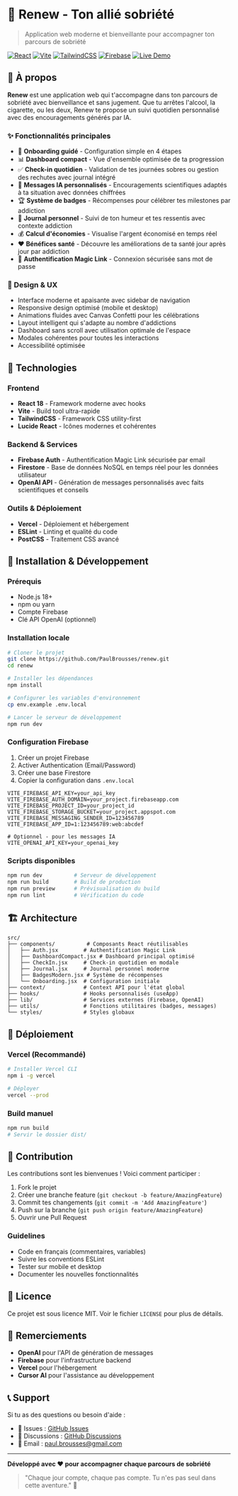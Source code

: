 # 🌱 Renew - Ton allié sobriété

> Application web moderne et bienveillante pour accompagner ton parcours de sobriété

[![React](https://img.shields.io/badge/React-18-blue.svg)](https://reactjs.org/)
[![Vite](https://img.shields.io/badge/Vite-5-purple.svg)](https://vitejs.dev/)
[![TailwindCSS](https://img.shields.io/badge/TailwindCSS-3-teal.svg)](https://tailwindcss.com/)
[![Firebase](https://img.shields.io/badge/Firebase-10-orange.svg)](https://firebase.google.com/)
[![Live Demo](https://img.shields.io/badge/Demo-Live-green.svg)](https://renew-sobriety.vercel.app)

## 🎯 À propos

**Renew** est une application web qui t'accompagne dans ton parcours de sobriété avec bienveillance et sans jugement. Que tu arrêtes l'alcool, la cigarette, ou les deux, Renew te propose un suivi quotidien personnalisé avec des encouragements générés par IA.

### ✨ Fonctionnalités principales

- 🚀 **Onboarding guidé** - Configuration simple en 4 étapes
- 📊 **Dashboard compact** - Vue d'ensemble optimisée de ta progression
- ✅ **Check-in quotidien** - Validation de tes journées sobres ou gestion des rechutes avec journal intégré
- 🧠 **Messages IA personnalisés** - Encouragements scientifiques adaptés à ta situation avec données chiffrées
- 🏆 **Système de badges** - Récompenses pour célébrer tes milestones par addiction
- 📖 **Journal personnel** - Suivi de ton humeur et tes ressentis avec contexte addiction
- 💰 **Calcul d'économies** - Visualise l'argent économisé en temps réel
- ❤️ **Bénéfices santé** - Découvre les améliorations de ta santé jour après jour par addiction
- 🔐 **Authentification Magic Link** - Connexion sécurisée sans mot de passe

### 🎨 Design & UX

- Interface moderne et apaisante avec sidebar de navigation
- Responsive design optimisé (mobile et desktop)
- Animations fluides avec Canvas Confetti pour les célébrations
- Layout intelligent qui s'adapte au nombre d'addictions
- Dashboard sans scroll avec utilisation optimale de l'espace
- Modales cohérentes pour toutes les interactions
- Accessibilité optimisée

## 🚀 Technologies

### Frontend
- **React 18** - Framework moderne avec hooks
- **Vite** - Build tool ultra-rapide
- **TailwindCSS** - Framework CSS utility-first
- **Lucide React** - Icônes modernes et cohérentes

### Backend & Services
- **Firebase Auth** - Authentification Magic Link sécurisée par email
- **Firestore** - Base de données NoSQL en temps réel pour les données utilisateur
- **OpenAI API** - Génération de messages personnalisés avec faits scientifiques et conseils

### Outils & Déploiement
- **Vercel** - Déploiement et hébergement
- **ESLint** - Linting et qualité du code
- **PostCSS** - Traitement CSS avancé

## 📱 Installation & Développement

### Prérequis
- Node.js 18+ 
- npm ou yarn
- Compte Firebase
- Clé API OpenAI (optionnel)

### Installation locale

```bash
# Cloner le projet
git clone https://github.com/PaulBrousses/renew.git
cd renew

# Installer les dépendances
npm install

# Configurer les variables d'environnement
cp env.example .env.local

# Lancer le serveur de développement
npm run dev
```

### Configuration Firebase

1. Créer un projet Firebase
2. Activer Authentication (Email/Password)
3. Créer une base Firestore
4. Copier la configuration dans `.env.local`

```env
VITE_FIREBASE_API_KEY=your_api_key
VITE_FIREBASE_AUTH_DOMAIN=your_project.firebaseapp.com
VITE_FIREBASE_PROJECT_ID=your_project_id
VITE_FIREBASE_STORAGE_BUCKET=your_project.appspot.com
VITE_FIREBASE_MESSAGING_SENDER_ID=123456789
VITE_FIREBASE_APP_ID=1:123456789:web:abcdef

# Optionnel - pour les messages IA
VITE_OPENAI_API_KEY=your_openai_key
```

### Scripts disponibles

```bash
npm run dev          # Serveur de développement
npm run build        # Build de production
npm run preview      # Prévisualisation du build
npm run lint         # Vérification du code
```

## 🏗️ Architecture

```
src/
├── components/          # Composants React réutilisables
│   ├── Auth.jsx        # Authentification Magic Link
│   ├── DashboardCompact.jsx # Dashboard principal optimisé
│   ├── CheckIn.jsx     # Check-in quotidien en modale
│   ├── Journal.jsx     # Journal personnel moderne
│   ├── BadgesModern.jsx # Système de récompenses
│   └── Onboarding.jsx  # Configuration initiale
├── context/            # Context API pour l'état global
├── hooks/              # Hooks personnalisés (useApp)
├── lib/                # Services externes (Firebase, OpenAI)
├── utils/              # Fonctions utilitaires (badges, messages)
└── styles/             # Styles globaux
```

## 🚀 Déploiement

### Vercel (Recommandé)

```bash
# Installer Vercel CLI
npm i -g vercel

# Déployer
vercel --prod
```

### Build manuel

```bash
npm run build
# Servir le dossier dist/
```

## 🤝 Contribution

Les contributions sont les bienvenues ! Voici comment participer :

1. Fork le projet
2. Créer une branche feature (`git checkout -b feature/AmazingFeature`)
3. Commit tes changements (`git commit -m 'Add AmazingFeature'`)
4. Push sur la branche (`git push origin feature/AmazingFeature`)
5. Ouvrir une Pull Request

### Guidelines

- Code en français (commentaires, variables)
- Suivre les conventions ESLint
- Tester sur mobile et desktop
- Documenter les nouvelles fonctionnalités

## 📄 Licence

Ce projet est sous licence MIT. Voir le fichier `LICENSE` pour plus de détails.

## 🙏 Remerciements

- **OpenAI** pour l'API de génération de messages
- **Firebase** pour l'infrastructure backend
- **Vercel** pour l'hébergement
- **Cursor AI** pour l'assistance au développement

## 📞 Support

Si tu as des questions ou besoin d'aide :

- 🐛 Issues : [GitHub Issues](https://github.com/PaulBrousses/renew/issues)
- 💬 Discussions : [GitHub Discussions](https://github.com/PaulBrousses/renew/discussions)
- 📧 Email : paul.brousses@gmail.com

---

**Développé avec ❤️ pour accompagner chaque parcours de sobriété**

> "Chaque jour compte, chaque pas compte. Tu n'es pas seul dans cette aventure." 🌱
